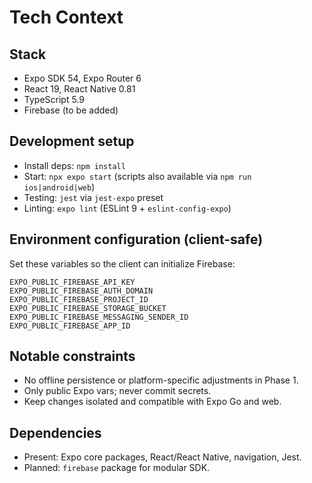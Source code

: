 # Tech Context

## Stack
- Expo SDK 54, Expo Router 6
- React 19, React Native 0.81
- TypeScript 5.9
- Firebase (to be added)

## Development setup
- Install deps: `npm install`
- Start: `npx expo start` (scripts also available via `npm run ios|android|web`)
- Testing: `jest` via `jest-expo` preset
- Linting: `expo lint` (ESLint 9 + `eslint-config-expo`)

## Environment configuration (client-safe)
Set these variables so the client can initialize Firebase:
```
EXPO_PUBLIC_FIREBASE_API_KEY
EXPO_PUBLIC_FIREBASE_AUTH_DOMAIN
EXPO_PUBLIC_FIREBASE_PROJECT_ID
EXPO_PUBLIC_FIREBASE_STORAGE_BUCKET
EXPO_PUBLIC_FIREBASE_MESSAGING_SENDER_ID
EXPO_PUBLIC_FIREBASE_APP_ID
```

## Notable constraints
- No offline persistence or platform-specific adjustments in Phase 1.
- Only public Expo vars; never commit secrets.
- Keep changes isolated and compatible with Expo Go and web.

## Dependencies
- Present: Expo core packages, React/React Native, navigation, Jest.
- Planned: `firebase` package for modular SDK.
